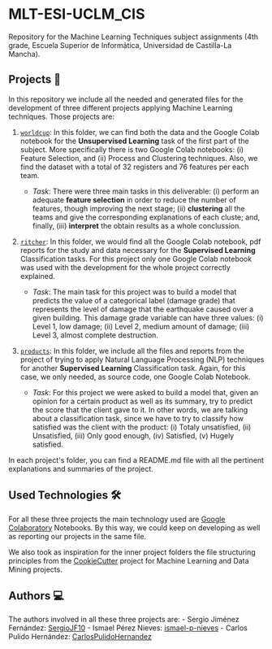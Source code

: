# MLT-ESI-UCLM_CIS
Repository for the Machine Learning Techniques subject assignments (4th grade, Escuela Superior de Informática, Universidad de Castilla-La Mancha).

## Projects 📑
In this repository we include all the needed and generated files for the development of three different projects applying Machine Learning techniques. Those projects are:

1. [`worldcup`](https://github.com/SergioJF10/MLT-ESI-UCLM_CIS/tree/main/worldcup=): In this folder, we can find both the data and the Google Colab notebook for the **Unsupervised Learning** task of the first part of the subject. More specifically there is two Google Colab notebooks: (i) Feature Selection, and (ii) Process and Clustering techniques. Also, we find the dataset with a total of 32 registers and 76 features per each team.
    - *Task*: There were three main tasks in this deliverable: (i) perform an adequate **feature selection** in order to reduce the number of features, though improving the next stage; (ii) **clustering** all the teams and give the corresponding explanations of each cluste; and, finally, (iii)  **interpret** the obtain results as a whole conclussion.

2. [`ritcher`](https://github.com/SergioJF10/MLT-ESI-UCLM_CIS/tree/main/ritcher): In this folder, we would find all the Google Colab notebook, pdf reports for the study and data necessary for the **Supervised Learning** Classification tasks. For this project only one Google Colab notebook was used with the development for the whole project correctly explained.
    - *Task*: The main task for this project was to build a model that predicts the value of a categorical label (damage grade) that represents the level of damage that the earthquake caused over a given building. This damage grade variable can have three values: (i) Level 1, low damage; (ii) Level 2, medium amount of damage; (iii) Level 3, almost complete destruction.

3. [`products`](https://github.com/SergioJF10/MLT-ESI-UCLM_CIS/tree/main/products): In this folder, we include all the files and reports from the project of trying to apply Natural Language Processing (NLP) techniques for another **Supervised Learning** Classification task. Again, for this case, we only needed, as source code, one Google Colab Notebook.
    - *Task*: For this project we were asked to build a model that, given an opinion for a certain product as well as its summary, try to predict the score that the client gave to it. In other words, we are talking about a classification task, since we have to try to classify how satisfied was the client with the product: (i) Totaly unsatisfied, (ii) Unsatisfied, (iii) Only good enough, (iv) Satisfied, (v) Hugely satisfied.

In each project's folder, you can find a README.md file with all the pertinent explanations and summaries of the project.

## Used Technologies 🛠️
For all these three projects the main technology used are [Google Colaboratory](https://colab.research.google.com/?hl=es) Notebooks. By this way, we could keep on developing as well as reporting our projects in the same file.

We also took as inspiration for the inner project folders the file structuring principles from the [CookieCutter](https://drivendata.github.io/cookiecutter-data-science/) project for Machine Learning and Data Mining projects.

## Authors 💻
The authors involved in all these three projects are:
    - Sergio Jiménez Fernández: [SergioJF10](https://github.com/SergioJF10)
    - Ismael Pérez Nieves: [ismael-p-nieves](https://github.com/ismael-p-nieves)
    - Carlos Pulido Hernández: [CarlosPulidoHernandez](https://github.com/CarlosPulidoHernandez)